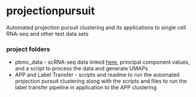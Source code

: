 # projectionpursuit
Automated projection pursuit clustering and its applications to single cell RNA-seq and other test data sets

### project folders
* pbmc_data - scRNA-seq data linked [here](https://satijalab.org/seurat/articles/pbmc3k_tutorial.html), principal component values, and a script to process the data and generate UMAPs
* APP and Label Transfer - scripts and readme to run the automated projection pursuit clustering along with the scripts and files to run the label transfer pipeline in application to the APP clustering
